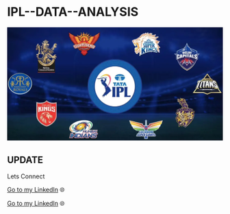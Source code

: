 # IPL--DATA--ANALYSIS 

![IPL](https://github.com/NiteshGautam20/IPL-DATA-ANALYSIS/blob/main/Tata-IPL-2022-how-to-book-tickets.webp)
 

## UPDATE 

 

Lets Connect

[Go to my LinkedIn](https://www.linkedin.com/in/nitesh-gautam-2a7a87209/) 🌐


 

[Go to my LinkedIn](https://www.linkedin.com/in/nitesh-gautam-2a7a87209/) 🌐
    
